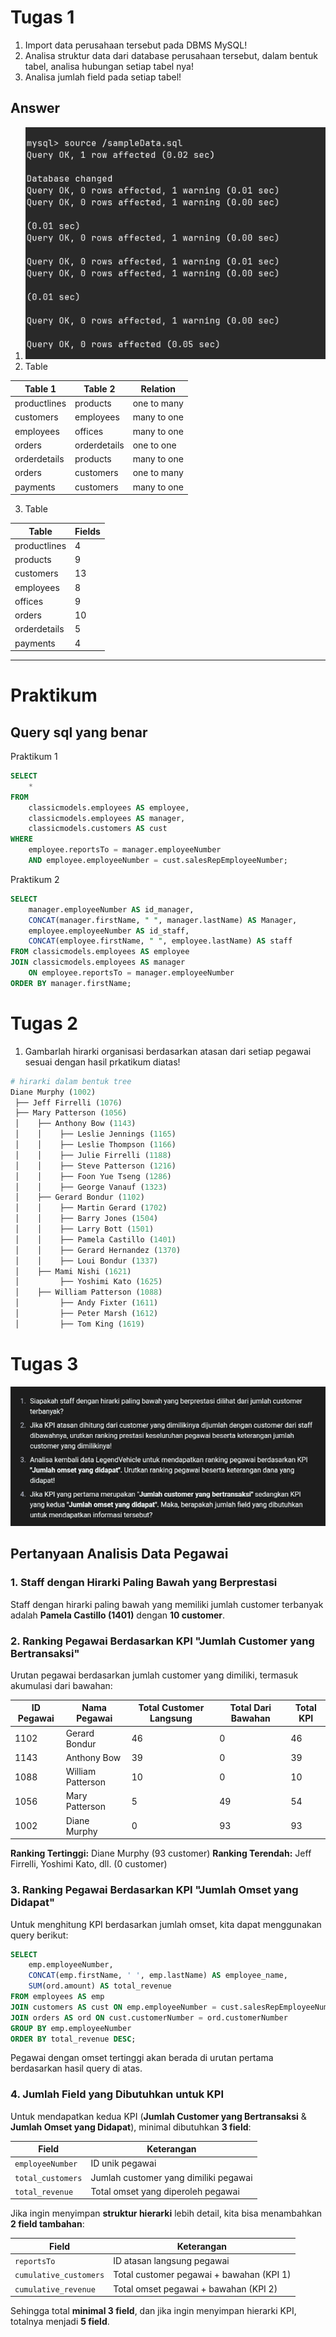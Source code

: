 # Tugas 1

1. Import data perusahaan tersebut pada DBMS MySQL!
2. Analisa struktur data dari database perusahaan tersebut, dalam bentuk tabel, analisa hubungan setiap tabel nya!
3. Analisa jumlah field pada setiap tabel!

## Answer

1. ![dumping](./images/dumping_db.png)
2. Table

| Table 1      | Table 2      | Relation    |
| ------------ | ------------ | ----------- |
| productlines | products     | one to many |
| customers    | employees    | many to one |
| employees    | offices      | many to one |
| orders       | orderdetails | one to one  |
| orderdetails | products     | many to one |
| orders       | customers    | one to many |
| payments     | customers    | many to one |

3. Table

| Table        | Fields |
| ------------ | ------ |
| productlines | 4      |
| products     | 9      |
| customers    | 13     |
| employees    | 8      |
| offices      | 9      |
| orders       | 10     |
| orderdetails | 5      |
| payments     | 4      |

---
# Praktikum

## Query sql yang benar

Praktikum 1

```sql
SELECT
    *
FROM
    classicmodels.employees AS employee,
    classicmodels.employees AS manager,
	classicmodels.customers AS cust
WHERE
    employee.reportsTo = manager.employeeNumber
    AND employee.employeeNumber = cust.salesRepEmployeeNumber;
```
Praktikum 2

```sql
SELECT
    manager.employeeNumber AS id_manager,
    CONCAT(manager.firstName, " ", manager.lastName) AS Manager,
    employee.employeeNumber AS id_staff,
    CONCAT(employee.firstName, " ", employee.lastName) AS staff
FROM classicmodels.employees AS employee
JOIN classicmodels.employees AS manager
    ON employee.reportsTo = manager.employeeNumber
ORDER BY manager.firstName;
```

# Tugas 2

1. Gambarlah hirarki organisasi berdasarkan atasan dari setiap pegawai sesuai dengan hasil prkatikum diatas!

```py
# hirarki dalam bentuk tree
Diane Murphy (1002)
 ├── Jeff Firrelli (1076)
 ├── Mary Patterson (1056)
 │    ├── Anthony Bow (1143)
 │    │    ├── Leslie Jennings (1165)
 │    │    ├── Leslie Thompson (1166)
 │    │    ├── Julie Firrelli (1188)
 │    │    ├── Steve Patterson (1216)
 │    │    ├── Foon Yue Tseng (1286)
 │    │    ├── George Vanauf (1323)
 │    ├── Gerard Bondur (1102)
 │    │    ├── Martin Gerard (1702)
 │    │    ├── Barry Jones (1504)
 │    │    ├── Larry Bott (1501)
 │    │    ├── Pamela Castillo (1401)
 │    │    ├── Gerard Hernandez (1370)
 │    │    ├── Loui Bondur (1337)
 │    ├── Mami Nishi (1621)
 │         ├── Yoshimi Kato (1625)
 │    ├── William Patterson (1088)
 │         ├── Andy Fixter (1611)
 │         ├── Peter Marsh (1612)
 │         ├── Tom King (1619)
```
# Tugas 3

![tugas3](./images/tugas3.png)

## Pertanyaan Analisis Data Pegawai

### 1. Staff dengan Hirarki Paling Bawah yang Berprestasi
Staff dengan hirarki paling bawah yang memiliki jumlah customer terbanyak adalah **Pamela Castillo (1401)** dengan **10 customer**.

### 2. Ranking Pegawai Berdasarkan KPI "Jumlah Customer yang Bertransaksi"
Urutan pegawai berdasarkan jumlah customer yang dimiliki, termasuk akumulasi dari bawahan:

| ID Pegawai | Nama Pegawai         | Total Customer Langsung | Total Dari Bawahan | Total KPI |
|------------|----------------------|-------------------------|--------------------|-----------|
| 1102       | Gerard Bondur        | 46                      | 0                  | 46        |
| 1143       | Anthony Bow          | 39                      | 0                  | 39        |
| 1088       | William Patterson    | 10                      | 0                  | 10        |
| 1056       | Mary Patterson       | 5                       | 49                 | 54        |
| 1002       | Diane Murphy         | 0                       | 93                 | 93        |

**Ranking Tertinggi:** Diane Murphy (93 customer)
**Ranking Terendah:** Jeff Firrelli, Yoshimi Kato, dll. (0 customer)

### 3. Ranking Pegawai Berdasarkan KPI "Jumlah Omset yang Didapat"
Untuk menghitung KPI berdasarkan jumlah omset, kita dapat menggunakan query berikut:

```sql
SELECT
    emp.employeeNumber,
    CONCAT(emp.firstName, ' ', emp.lastName) AS employee_name,
    SUM(ord.amount) AS total_revenue
FROM employees AS emp
JOIN customers AS cust ON emp.employeeNumber = cust.salesRepEmployeeNumber
JOIN orders AS ord ON cust.customerNumber = ord.customerNumber
GROUP BY emp.employeeNumber
ORDER BY total_revenue DESC;
```

Pegawai dengan omset tertinggi akan berada di urutan pertama berdasarkan hasil query di atas.

### 4. Jumlah Field yang Dibutuhkan untuk KPI
Untuk mendapatkan kedua KPI (**Jumlah Customer yang Bertransaksi** & **Jumlah Omset yang Didapat**), minimal dibutuhkan **3 field**:

| Field          | Keterangan                                         |
|---------------|-------------------------------------------------|
| `employeeNumber` | ID unik pegawai                             |
| `total_customers` | Jumlah customer yang dimiliki pegawai       |
| `total_revenue` | Total omset yang diperoleh pegawai         |

Jika ingin menyimpan **struktur hierarki** lebih detail, kita bisa menambahkan **2 field tambahan**:

| Field             | Keterangan                                         |
|------------------|-------------------------------------------------|
| `reportsTo`      | ID atasan langsung pegawai                     |
| `cumulative_customers` | Total customer pegawai + bawahan (KPI 1) |
| `cumulative_revenue` | Total omset pegawai + bawahan (KPI 2) |

Sehingga total **minimal 3 field**, dan jika ingin menyimpan hierarki KPI, totalnya menjadi **5 field**.
